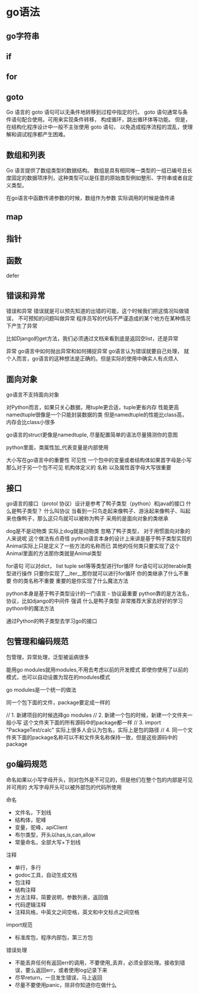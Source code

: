 # go语法

## go字符串

## if

## for

## goto

Go 语言的 goto 语句可以无条件地转移到过程中指定的行。
goto 语句通常与条件语句配合使用。可用来实现条件转移， 构成循环，跳出循环体等功能。
但是，在结构化程序设计中一般不主张使用 goto 语句， 以免造成程序流程的混乱，使理解和调试程序都产生困难。

## 数组和列表

Go 语言提供了数组类型的数据结构。 数组是具有相同唯一类型的一组已编号且长度固定的数据项序列，这种类型可以是任意的原始类型例如整形、字符串或者自定义类型。

在go语言中函数传递参数的时候，数组作为参数 实际调用的时候是值传递

## map

## 指针

## 函数

defer

## 错误和异常

错误和异常 错误就是可以预先知道的出错的可能，这个时候我们把这情况叫做错误， 不可预知的问题叫做异常
程序员写的代码不严谨造成的某个地方在某种情况下产生了异常

比如Django的get方法，我们必须通过文档来看到底是返回空list，还是异常

异常 go语言中如何抛出异常和如何捕捉异常
go语言认为错误就要自己处理， 就个人而言，go语言的这种想法是正确的。但是实际的使用中确实人有点烦人

## 面向对象

go语言不支持面向对象

对Python而言，如果只关心数据，用tuple更合适，tuple更省内存 性能更高
namedtuple很像是一个只能封装数据的类 但是namedtuple的性能比class高， 内存会比class小很多

go语言的struct更像是namedtuple, 尽量配置简单的语法尽量猜测你的意图

python里面，类属性加_代表变量是内部使用

大小写在go语言中的重要性 可见性
一个包中的变量或者结构体如果首字母是小写 那么对于另一个包不可见
机构体定义的 名称 以及属性首字母大写很重要

## 接口

go语言的接口（protol 协议）设计是参考了鸭子类型（python）和java的接口
什么是鸭子类型？ 什么叫协议
当看到一只鸟走起来像鸭子、游泳起来像鸭子、叫起来也像鸭子，那么这只鸟就可以被称为鸭子
采用的是面向对象的类继承

dog是不是动物类 实际上dog就是动物类 忽略了鸭子类型， 对于用惯面向对象的人来说呢 这个做法有点奇怪
python语言本身的设计上来讲是基于鸭子类型实现的
Animal实际上只是定义了一些方法的名称而已 其他的任何类只要实现了这个Animal里面的方法那你类就是Animal类型

for语句 可以对dict， list tuple set等等类型进行for循环
for语句可以对iterable类型进行操作 只要你实现了__iter__那你就可以进行for循环
你的类继承了什么不重要 你的类名称不重要 重要的是你实现了什么魔法方法

python本身是基于鸭子类型设计的一门语言 - 协议最重要
python靠的是方法名，协议，比如django的中间件
强调 什么是鸭子类型  非常推荐大家去好好的学习python中的魔法方法

通过Python的鸭子类型去学习go的接口

## 包管理和编码规范

包管理，异常处理，泛型被诟病很多

能用go modules就用modules,不用去考虑以前的开发模式
即使你使用了以前的模式，也可以自动设置为现在的modules模式

go modules是一个统一的做法

同一个包下面的文件，package要定成一样的

// 1. 新建项目的时候选择go modules
// 2. 新建一个包的时候，新建一个文件夹一般小写 这个文件夹下面的所有源码中的package都一样
// 3. import "PackageTest/calc" 实际上很多人会认为包名，实际上是包的路径
// 4. 同一个文件夹下面的package名称可以不和文件夹名称保持一致，但是这些源码中的package

## go编码规范

命名如果以小写字母开头，则对包外是不可见的，但是他们在整个包的内部是可见并可用的
大写字母开头可以被外部包的代码所使用

命名
- 文件名，下划线
- 结构体，驼峰
- 变量，驼峰，apiClient
- 布尔类型，开头以has,is,can,allow
- 常量命名，全部大写+下划线

注释
- 单行，多行
- godoc工具，自动生成文档
- 包注释
- 结构注释
- 方法注释，简要说明，参数列表，返回值
- 代码逻辑注释
- 注释风格，中英文之间空格，英文和中文标点之间空格

import规范
- 标准库包，程序内部包，第三方包

错误处理
- 不能丢弃任何有返回err的调用，不要使用_丢弃，必须全部处理。接收到错误，要么返回err，或者使用log记录下来
- 尽早return，一旦发生错误，马上返回
- 尽量不要使用panic，除非你知道你在做什么


